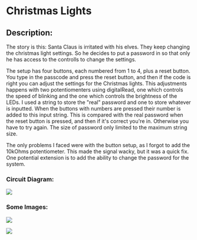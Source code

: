 # Christmas Lights

## Description:

The story is this: Santa Claus is irritated with his elves. They keep changing the christmas light settings. So he decides to put a password in so that only he has access to the controlls to change the settings.

The setup has four buttons, each numbered from 1 to 4, plus a reset button. You type in the passcode and press the reset button, and then if the code is right you can adjust the settings for the Christmas lights. This adjustments happens with two potentiomenters using digitalRead, one which controls the speed of blinking and the one which controls the brightness of the LEDs. I used a string to store the "real" password and one to store whatever is inputted. When the buttons with numbers are pressed their number is added to this input string. This is compared with the real password when the reset button is pressed, and then if it's correct you're in. Otherwise you have to try again. The size of password only limited to the maximum string size.

The only problems I faced were with the button setup, as I forgot to add the 10kOhms potentiometer. This made the signal wacky, but it was a quick fix. One potential extension is to add the ability to change the password for the system.

### Circuit Diagram:

![](circuit.jpg)

### Some Images:

![](image1.JPG)

![](image2.JPG)

